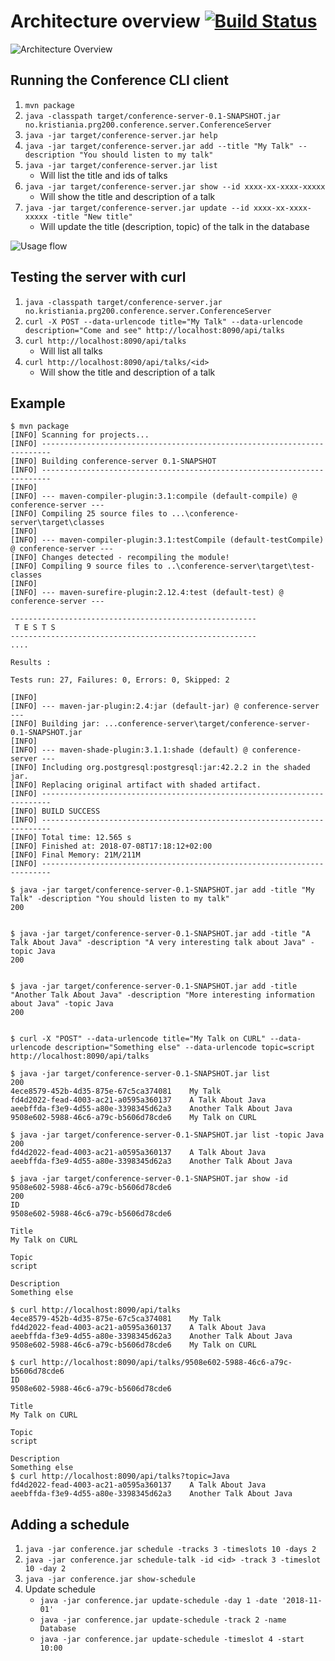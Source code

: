 # Architecture overview [![Build Status](https://travis-ci.com/Westerdals/command-line-parser-exercise-asmadsen.svg?token=CtziNfWQqQxtrfWutyqx&branch=master)](https://travis-ci.com/Westerdals/command-line-parser-exercise-asmadsen)

![Architecture Overview](doc/conference-server.png)


## Running the Conference CLI client

1. `mvn package`
2. `java -classpath target/conference-server-0.1-SNAPSHOT.jar no.kristiania.prg200.conference.server.ConferenceServer`
3. `java -jar target/conference-server.jar help`
4. `java -jar target/conference-server.jar add --title "My Talk" --description "You should listen to my talk"`
5. `java -jar target/conference-server.jar list`
	* Will list the title and ids of talks
6. `java -jar target/conference-server.jar show --id xxxx-xx-xxxx-xxxxx`
	* Will show the title and description of a talk
7. `java -jar target/conference-server.jar update --id xxxx-xx-xxxx-xxxxx -title "New title"`
	* Will update the title (description, topic) of the talk in the database

![Usage flow](doc/conference-server-flow.png)

## Testing the server with curl

1. `java -classpath target/conference-server.jar no.kristiania.prg200.conference.server.ConferenceServer`
2. `curl -X POST --data-urlencode title="My Talk" --data-urlencode description="Come and see" http://localhost:8090/api/talks`
3. `curl http://localhost:8090/api/talks`
	* Will list all talks
4. `curl http://localhost:8090/api/talks/<id>`
	* Will show the title and description of a talk

	
## Example

```
$ mvn package
[INFO] Scanning for projects...
[INFO] ------------------------------------------------------------------------
[INFO] Building conference-server 0.1-SNAPSHOT
[INFO] ------------------------------------------------------------------------
[INFO]
[INFO] --- maven-compiler-plugin:3.1:compile (default-compile) @ conference-server ---
[INFO] Compiling 25 source files to ...\conference-server\target\classes
[INFO]
[INFO] --- maven-compiler-plugin:3.1:testCompile (default-testCompile) @ conference-server ---
[INFO] Changes detected - recompiling the module!
[INFO] Compiling 9 source files to ..\conference-server\target\test-classes
[INFO]
[INFO] --- maven-surefire-plugin:2.12.4:test (default-test) @ conference-server ---

-------------------------------------------------------
 T E S T S
-------------------------------------------------------
....

Results :

Tests run: 27, Failures: 0, Errors: 0, Skipped: 2

[INFO]
[INFO] --- maven-jar-plugin:2.4:jar (default-jar) @ conference-server ---
[INFO] Building jar: ...conference-server\target/conference-server-0.1-SNAPSHOT.jar
[INFO]
[INFO] --- maven-shade-plugin:3.1.1:shade (default) @ conference-server ---
[INFO] Including org.postgresql:postgresql:jar:42.2.2 in the shaded jar.
[INFO] Replacing original artifact with shaded artifact.
[INFO] ------------------------------------------------------------------------
[INFO] BUILD SUCCESS
[INFO] ------------------------------------------------------------------------
[INFO] Total time: 12.565 s
[INFO] Finished at: 2018-07-08T17:18:12+02:00
[INFO] Final Memory: 21M/211M
[INFO] ------------------------------------------------------------------------

$ java -jar target/conference-server-0.1-SNAPSHOT.jar add -title "My Talk" -description "You should listen to my talk"
200


$ java -jar target/conference-server-0.1-SNAPSHOT.jar add -title "A Talk About Java" -description "A very interesting talk about Java" -topic Java
200


$ java -jar target/conference-server-0.1-SNAPSHOT.jar add -title "Another Talk About Java" -description "More interesting information about Java" -topic Java
200


$ curl -X "POST" --data-urlencode title="My Talk on CURL" --data-urlencode description="Something else" --data-urlencode topic=script http://localhost:8090/api/talks

$ java -jar target/conference-server-0.1-SNAPSHOT.jar list
200
4ece8579-452b-4d35-875e-67c5ca374081    My Talk
fd4d2022-fead-4003-ac21-a0595a360137    A Talk About Java
aeebffda-f3e9-4d55-a80e-3398345d62a3    Another Talk About Java
9508e602-5988-46c6-a79c-b5606d78cde6    My Talk on CURL

$ java -jar target/conference-server-0.1-SNAPSHOT.jar list -topic Java
200
fd4d2022-fead-4003-ac21-a0595a360137    A Talk About Java
aeebffda-f3e9-4d55-a80e-3398345d62a3    Another Talk About Java

$ java -jar target/conference-server-0.1-SNAPSHOT.jar show -id 9508e602-5988-46c6-a79c-b5606d78cde6
200
ID
9508e602-5988-46c6-a79c-b5606d78cde6

Title
My Talk on CURL

Topic
script

Description
Something else

$ curl http://localhost:8090/api/talks
4ece8579-452b-4d35-875e-67c5ca374081    My Talk
fd4d2022-fead-4003-ac21-a0595a360137    A Talk About Java
aeebffda-f3e9-4d55-a80e-3398345d62a3    Another Talk About Java
9508e602-5988-46c6-a79c-b5606d78cde6    My Talk on CURL

$ curl http://localhost:8090/api/talks/9508e602-5988-46c6-a79c-b5606d78cde6
ID
9508e602-5988-46c6-a79c-b5606d78cde6

Title
My Talk on CURL

Topic
script

Description
Something else
$ curl http://localhost:8090/api/talks?topic=Java
fd4d2022-fead-4003-ac21-a0595a360137    A Talk About Java
aeebffda-f3e9-4d55-a80e-3398345d62a3    Another Talk About Java
```


## Adding a schedule

1. `java -jar conference.jar schedule -tracks 3 -timeslots 10 -days 2`
2. `java -jar conference.jar schedule-talk -id <id> -track 3 -timeslot 10 -day 2`
3. `java -jar conference.jar show-schedule`
4. Update schedule
	* `java -jar conference.jar update-schedule -day 1 -date '2018-11-01'`
	* `java -jar conference.jar update-schedule -track 2 -name Database`
	* `java -jar conference.jar update-schedule -timeslot 4 -start 10:00`


	